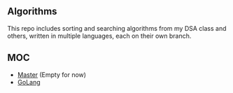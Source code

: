 ## Algorithms

This repo includes sorting and searching algorithms from my DSA class and others, written in multiple languages, each on their own branch.
## MOC
- [Master](https://github.com/ArshhGill/algorithms/tree/master) (Empty for now)
- [GoLang](https://github.com/ArshhGill/algorithms/tree/golang)
